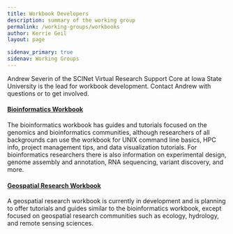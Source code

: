 ```yaml
---
title: Workbook Developers
description: summary of the working group
permalink: /working-groups/workbooks
author: Kerrie Geil
layout: page

sidenav_primary: true
sidenav: Working Groups
---
```



Andrew Severin of the SCINet Virtual Research Support Core at Iowa State University is the lead for workbook development. Contact Andrew with questions or to get involved.

#### [Bioinformatics Workbook](https://bioinformaticsworkbook.org/)

The bioinformatics workbook has guides and tutorials focused on the genomics and bioinformatics communities, although researchers of all backgrounds can use the workbook for UNIX command line basics, HPC info, project management tips, and data visualization tutorials. For bioinformatics researchers there is also information on experimental design, genome assembly and annotation, RNA sequencing, variant discovery, and more.

#### [Geospatial Research Workbook](https://geospatial.101workbook.org/)

A geospatial research workbook is currently in development and is planning to offer tutorials and guides similar to the bioinformatics workbook, except focused on geospatial research communities such as ecology, hydrology, and remote sensing sciences.
